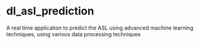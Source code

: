 # dl_asl_prediction
A real time application to predict the ASL using advanced machine learning techniques, using various data processing techniques 
